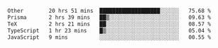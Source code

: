 <!--START_SECTION:waka-->

```txt
Other        20 hrs 51 mins  ███████████████████░░░░░░   75.68 %
Prisma       2 hrs 39 mins   ██▒░░░░░░░░░░░░░░░░░░░░░░   09.63 %
TeX          2 hrs 21 mins   ██░░░░░░░░░░░░░░░░░░░░░░░   08.57 %
TypeScript   1 hr 23 mins    █▒░░░░░░░░░░░░░░░░░░░░░░░   05.04 %
JavaScript   9 mins          ░░░░░░░░░░░░░░░░░░░░░░░░░   00.55 %
```

<!--END_SECTION:waka--> 
 
